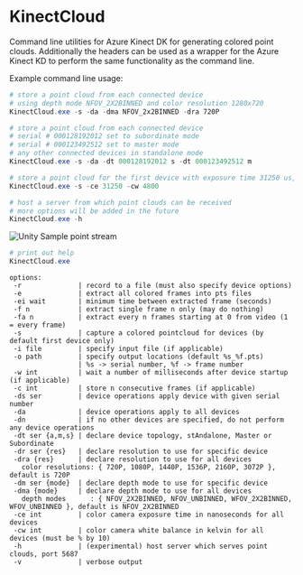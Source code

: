 # KinectCloud

Command line utilities for Azure Kinect DK for generating colored point clouds. Additionally the headers can be used as a wrapper for the Azure Kinect KD to perform the same functionality as the command line.

Example command line usage:

```powershell
# store a point cloud from each connected device
# using depth mode NFOV_2X2BINNED and color resolution 1280x720
KinectCloud.exe -s -da -dma NFOV_2x2BINNED -dra 720P
```

```powershell
# store a point cloud from each connected device
# serial # 000128192012 set to subordinate mode
# serial # 000123492512 set to master mode
# any other connected devices in standalone mode
KinectCloud.exe -s -da -dt 000128192012 s -dt 000123492512 m
```

```powershell
# store a point cloud for the first device with exposure time 31250 us, color balance 4800K
KinectCloud.exe -s -ce 31250 -cw 4800
```

```powershell
# host a server from which point clouds can be received
# more options will be added in the future
KinectCloud.exe -h
```

![Unity Sample point stream](https://raw.githubusercontent.com/widVE/KinectCloud/master/media/untiy_sample.png "Realtime point streaming in Unity (project can be found in samples folder)")


```powershell
# print out help
KinectCloud.exe
```

```
options:
 -r              | record to a file (must also specify device options)
 -e              | extract all colored frames into pts files
 -ei wait        | minimum time between extracted frame (seconds)
 -f n            | extract single frame n only (may do nothing)
 -fa n           | extract every n frames starting at 0 from video (1 = every frame)
 -s              | capture a colored pointcloud for devices (by default first device only)
 -i file         | specify input file (if applicable)
 -o path         | specify output locations (default %s_%f.pts)
                 | %s -> serial number, %f -> frame number
 -w int          | wait a number of milliseconds after device startup (if applicable)
 -c int          | store n consecutive frames (if applicable)
 -ds ser         | device operations apply device with given serial number
 -da             | device operations apply to all devices
 -dn             | if no other devices are specified, do not perform any device operations
 -dt ser {a,m,s} | declare device topology, stAndalone, Master or Subordinate
 -dr ser {res}   | declare resolution to use for specific device
 -dra {res}      | declare resolution to use for all devices
   color resolutions: { 720P, 1080P, 1440P, 1536P, 2160P, 3072P }, default is 720P
 -dm ser {mode}  | declare depth mode to use for specific device
 -dma {mode}     | declare depth mode to use for all devices
   depth modes      : { NFOV_2X2BINNED, NFOV_UNBINNED, WFOV_2X2BINNED, WFOV_UNBINNED }, default is NFOV_2X2BINNED
 -ce int         | color camera exposure time in nanoseconds for all devices
 -cw int         | color camera white balance in kelvin for all devices (must be % by 10)
 -h              | (experimental) host server which serves point clouds, port 5687
 -v              | verbose output
```
